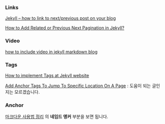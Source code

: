 ### Links

[Jekyll – how to link to next/previous post on your blog](http://david.elbe.me/jekyll/2015/06/20/how-to-link-to-next-and-previous-post-with-jekyll.html)

[How to Add Related or Previous Next Pagination in Jekyll?](https://blog.webjeda.com/related-post-jekyll/)

### Video

[how to include video in jekyll markdown blog](http://stackoverflow.com/questions/10529859/how-to-include-video-in-jekyll-markdown-blog)

### Tags

[How to implement Tags at Jekyll website](http://pavdmyt.com/how-to-implement-tags-at-jekyll-website/)

[Add Anchor Tags To Jump To Specific Location On A Page](http://help.typepad.com/anchor-tags.html) : 도움이 되는 글인지는 모르겠습니다.

### Anchor

[마크다운 사용법 정리](http://taewan.kim/blog/2016/04/04/markdown/#chapter-1) 의 **네임드 앵커** 부분을 보면 됩니다.